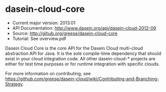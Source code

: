dasein-cloud-core
=================

* Current major version: 2013.01
* API Documentation: http://www.dasein.org/api/dasein-cloud-2012-09
* Source: http://gihub.org/greese/dasein-cloud-core
* Tutorial: See overview.pdf

Dasein Cloud Core is the core API for the Dasein Cloud multi-cloud abstraction API for Java. It is the sole compile-time
dependency that should exist in your cloud integration code. All other dasein-cloud-* projects are either for test time
purposes or for runtime integration with specific clouds.

For more information on contributing, see https://github.com/greese/dasein-cloud/wiki/Contributing-and-Branching-Strategy.